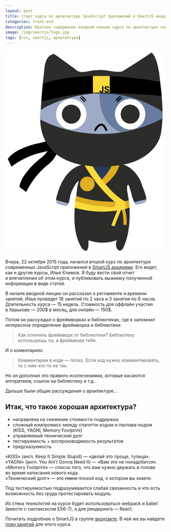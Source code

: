 ```yaml
---
layout: post
title: Старт курса по архитектуре JavaScript приложений в SmartJS академии
categories: front-end
description: Краткое содержание вводной лекции курса по архитектуре современных JavaScript приложений в SmartJS академии
image: /img/smartjs/logo.jpg
tags: [css, smartjs, архитектура]
---
```


![SmartJS — Архитектура JavaScript приложений](/img/smartjs/logo.jpg)

Вчера, 22 октября 2015 года, начался второй курс по архитектуре современных JavaScript приложений в [SmartJS академии](http://smartjs.academy). Его ведет, как и другие курсы, Илья Климов. Я буду вести свой отчет и впечатления об этом курсе, и публиковать выжимку полученной информации в виде статей.

<!-- more -->

В начале вводной лекции он рассказал о регламенте и времени занятий. Илья проведет 18 занятий по 2 часа и 3 занятия по 6 часов. Длительность курса — 15 недель. Стоимость для оффлайн участия в Харькове — 200$ в месяц, для онлайн — 150$.

Потом он рассуждал о фреймворках и библиотеках, где я запомнил интересное определение фреймворка и библиотеки:

> Как отличить фреймворк от библиотеки?
> Библиотеку используешь ты, а фреймворк тебя.

И о коментариях:

> Комментарии в коде — плохо. Если код нужно комментировать, то с ним что-то не так.

Но он дополнил это правило исключениями, которые касаются алгоритмов, ссылок на библиотеку и т.д.

Дальше были общие рассуждения о архитектуре...

## Итак, что такое хорошая архитектура?

* направлена на снижение стоимости поддержки
* сложный компромисс между спагетти-кодом и пахлава-кодом (KISS, YAGNI, Memory Footprint)
* управляемый технический долг
* тестируемость + воспроизводимость результатов
* предсказуемость


«KISS» (англ. Keep It Simple Stupid) — «делай это проще, тупица».<br>
«YAGNI» (англ. You Ain’t Gonna Need It) — «Вам это не понадобится».<br>
«Memory Footprint» — список того, что вам нужно держать в голове во время написания нового кода.<br>
«Технический долг» — это <s>говно</s> плохой код, о котором вы знаете.

Под тестируемостью подразумевается слабая связанность и что есть возможность без труда протестировать модуль.

Из стека технологий на курсе будет использоваться webpack и babel (вместе с синтаксисом ES6-7), а для рендеринга — React.

Почитать подробнее о SmartJS в группе [вконтакте](https://vk.com/smartjs). В ней же вы найдете [план занятий](https://docs.google.com/document/d/1IAjmiU2auIerKraeRMjrm6pDrstFgPkPU4zTsJ_0YoY/edit) для этого курса.
